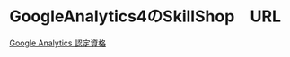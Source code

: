 # GoogleAnalytics4のSkillShop　URL
[Google Analytics 認定資格](https://skillshop.exceedlms.com/student/path/525062-google)